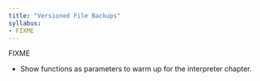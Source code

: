 ```yaml
---
title: "Versioned File Backups"
syllabus:
- FIXME
---
```


FIXME
-   Show functions as parameters to warm up for the interpreter chapter.
